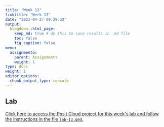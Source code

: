 ```yaml
---
title: "Week 13"
linktitle: "Week 13"
date: "2023-04-27 09:29:32"
output:
  blogdown::html_page:
    keep_md: true # do this to save results in .md file
    toc: false
    fig_caption: false
menu:
  assignmento:
    parent: Assignments
    weight: 1
type: docs
weight: 1
editor_options:
  chunk_output_type: console
---
```


## Lab

[Click here to access the Posit Cloud project for this week's lab and follow the instructions in the file `lab-13.qmd`.](https://posit.cloud/spaces/328615/content/5879260)
